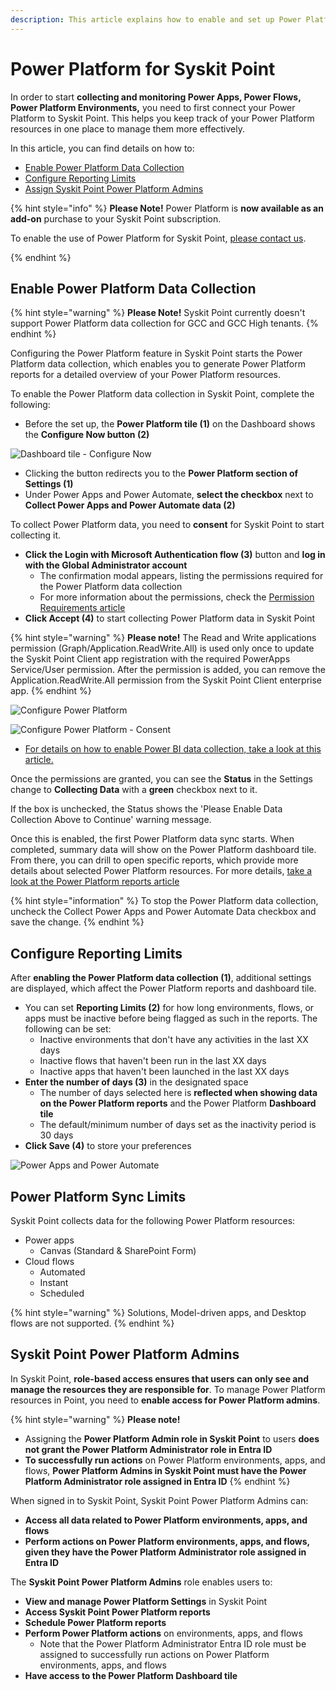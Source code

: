 ```yaml
---
description: This article explains how to enable and set up Power Platform data collection for Syskit Point. 
---
```


# Power Platform for Syskit Point

In order to start **collecting and monitoring Power Apps, Power Flows, Power Platform Environments,** you need to first connect your Power Platform to Syskit Point. This helps you keep track of your Power Platform resources in one place to manage them more effectively. 

In this article, you can find details on how to:

* [Enable Power Platform Data Collection](#enable-power-platform-data-collection)
* [Configure Reporting Limits](#configure-reporting-limits)
* [Assign Syskit Point Power Platform Admins](#syskit-point-power-platform-admins)


{% hint style="info" %}
**Please Note!** Power Platform is **now available as an add-on** purchase to your Syskit Point subscription. 

To enable the use of Power Platform for Syskit Point, [please contact us](https://www.syskit.com/contact-us-power-platform/).

{% endhint %}

## Enable Power Platform Data Collection

{% hint style="warning" %}
**Please Note!** 
Syskit Point currently doesn't support Power Platform data collection for GCC and GCC High tenants.
{% endhint %}

Configuring the Power Platform feature in Syskit Point starts the Power Platform data collection, which enables you to generate Power Platform reports for a detailed overview of your Power Platform resources.

To enable the Power Platform data collection in Syskit Point, complete the following:

* Before the set up, the **Power Platform tile (1)** on the Dashboard shows the **Configure Now button (2)**

![Dashboard tile - Configure Now](../.gitbook/assets/power-platform-tile-configure.png)

* Clicking the button redirects you to the **Power Platform section of Settings (1)** 
* Under Power Apps and Power Automate, **select the checkbox** next to **Collect Power Apps and Power Automate data (2)**

To collect Power Platform data, you need to **consent** for Syskit Point to start collecting it.

* **Click the Login with Microsoft Authentication flow (3)** button and **log in with the Global Administrator account**
  * The confirmation modal appears, listing the permissions required for the Power Platform data collection
  * For more information about the permissions, check the [Permission Requirements article](../requirements/permission-requirements.md#syskit-point-client)
* **Click Accept (4)** to start collecting Power Platform data in Syskit Point

{% hint style="warning" %}
**Please note!**
The Read and Write applications permission (Graph/Application.ReadWrite.All) is used only once to update the Syskit Point Client app registration with the required PowerApps Service/User permission. After the permission is added, you can remove the Application.ReadWrite.All permission from the Syskit Point Client enterprise app.
{% endhint %}


![Configure Power Platform](../.gitbook/assets/power-platform-configuration.png)

![Configure Power Platform - Consent](../.gitbook/assets/power-platform-configuration-consent.png)

* [For details on how to enable Power BI data collection, take a look at this article.](../power-platform/enable-powerBI-data-collection.md)

Once the permissions are granted, you can see the **Status** in the Settings change to **Collecting Data** with a **green** checkbox next to it. 

If the box is unchecked, the Status shows the 'Please Enable Data Collection Above to Continue' warning message.

Once this is enabled, the first Power Platform data sync starts. When completed, summary data will show on the Power Platform dashboard tile. From there, you can drill to open specific reports, which provide more details about selected Power Platform resources.
For more details, [take a look at the Power Platform reports article](../power-platform/power-platform-reports/README.md)

{% hint style="information" %}
To stop the Power Platform data collection, uncheck the Collect Power Apps and Power Automate Data checkbox and save the change.
{% endhint %}

## Configure Reporting Limits

After **enabling the Power Platform data collection (1)**, additional settings are displayed, which affect the Power Platform reports and dashboard tile.

* You can set **Reporting Limits (2)** for how long environments, flows, or apps must be inactive before being flagged as such in the reports. The following can be set:
  * Inactive environments that don't have any activities in the last XX days
  * Inactive flows that haven't been run in the last XX days
  * Inactive apps that haven't been launched in the last XX days
* **Enter the number of days (3)** in the designated space
  * The number of days selected here is **reflected when showing data on the Power Platform reports** and the Power Platform **Dashboard tile**
  * The default/minimum number of days set as the inactivity period is 30 days
* **Click Save (4)** to store your preferences

![Power Apps and Power Automate](../.gitbook/assets/power-platform-power-point-reports.png)
 
## Power Platform Sync Limits

Syskit Point collects data for the following Power Platform resources:
* Power apps
  * Canvas (Standard & SharePoint Form)
* Cloud flows 
  * Automated
  * Instant
  * Scheduled

{% hint style="warning" %}
Solutions, Model-driven apps, and Desktop flows are not supported.
{% endhint %}


## Syskit Point Power Platform Admins

In Syskit Point, **role-based access ensures that users can only see and manage the resources they are responsible for**. To manage Power Platform resources in Point, you need to **enable access for Power Platform admins**. 

{% hint style="warning" %}
**Please note!**

* Assigning the **Power Platform Admin role in Syskit Point** to users **does not grant the Power Platform Administrator role in Entra ID** 
* **To successfully run actions** on Power Platform environments, apps, and flows, **Power Platform Admins in Syskit Point must have the Power Platform Administrator role assigned in Entra ID**
{% endhint %}

When signed in to Syskit Point, Syskit Point Power Platform Admins can:
* **Access all data related to Power Platform environments, apps, and flows**
* **Perform actions on Power Platform environments, apps, and flows, given they have the Power Platform Administrator role assigned in Entra ID**

The **Syskit Point Power Platform Admins** role enables users to:

* **View and manage Power Platform Settings** in Syskit Point
* **Access Syskit Point Power Platform reports**
* **Schedule Power Platform reports**
* **Perform Power Platform actions** on environments, apps, and flows
    * Note that the Power Platform Administrator Entra ID role must be assigned to successfully run actions on Power Platform environments, apps, and flows
* **Have access to the Power Platform Dashboard tile**
